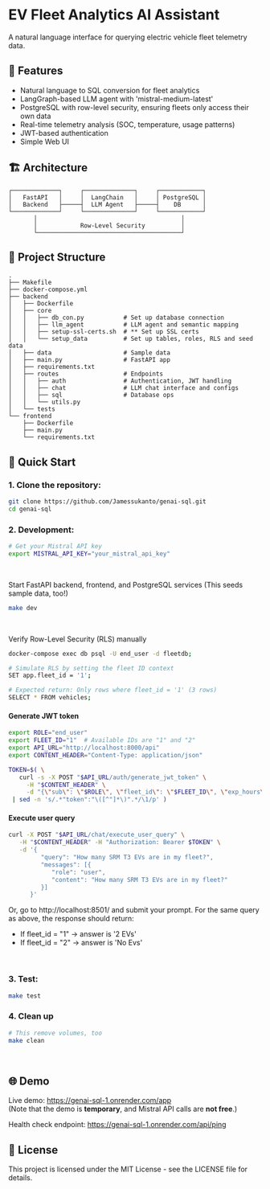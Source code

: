 # EV Fleet Analytics AI Assistant

A natural language interface for querying electric vehicle fleet telemetry data. 

## 🌟 Features

- Natural language to SQL conversion for fleet analytics
- LangGraph-based LLM agent with 'mistral-medium-latest'
- PostgreSQL with row-level security, ensuring fleets only access their own data
- Real-time telemetry analysis (SOC, temperature, usage patterns)
- JWT-based authentication
- Simple Web UI

## 🏗 Architecture

```
┌─────────────┐     ┌──────────────┐     ┌────────────┐
│   FastAPI   │     │  LangChain   │     │ PostgreSQL │
│   Backend   ├─────┤  LLM Agent   ├─────┤    DB      │
└─────────────┘     └──────────────┘     └────────────┘
       │                                        │
       │            Row-Level Security          │
       └────────────────────────────────────────┘
```

## 📁 Project Structure

```
.
├── Makefile
├── docker-compose.yml
├── backend
│   ├── Dockerfile
│   ├── core
│   │   ├── db_con.py           # Set up database connection
│   │   ├── llm_agent           # LLM agent and semantic mapping
│   │   ├── setup-ssl-certs.sh  # ** Set up SSL certs 
│   │   └── setup_data          # Set up tables, roles, RLS and seed data
│   ├── data                    # Sample data
│   ├── main.py                 # FastAPI app
│   ├── requirements.txt
│   ├── routes                  # Endpoints
│   │   ├── auth                # Authentication, JWT handling
│   │   ├── chat                # LLM chat interface and configs
│   │   ├── sql                 # Database ops
│   │   └── utils.py
│   └── tests
└── frontend
    ├── Dockerfile
    ├── main.py
    └── requirements.txt
```

## 🚀 Quick Start

### 1. Clone the repository:
   ```bash
   git clone https://github.com/Jamessukanto/genai-sql.git
   cd genai-sql
   ```

### 2. Development:
   ```bash
   # Get your Mistral API key 
   export MISTRAL_API_KEY="your_mistral_api_key"
   ```
   <br>

   Start FastAPI backend, frontend, and PostgreSQL services (This seeds sample data, too!)   
   ```bash
   make dev
   ```
   <br>

   Verify Row-Level Security (RLS) manually
   ```bash
   docker-compose exec db psql -U end_user -d fleetdb; 

   # Simulate RLS by setting the fleet ID context
   SET app.fleet_id = '1';

   # Expected return: Only rows where fleet_id = '1' (3 rows)
   SELECT * FROM vehicles;
   ```

   #### Generate JWT token 
   ```bash
   export ROLE="end_user"
   export FLEET_ID="1"  # Available IDs are "1" and "2"
   export API_URL="http://localhost:8000/api"
   export CONTENT_HEADER="Content-Type: application/json"
   ```
   ```bash
   TOKEN=$( \
      curl -s -X POST "$API_URL/auth/generate_jwt_token" \
        -H "$CONTENT_HEADER" \
        -d "{\"sub\": \"$ROLE\", \"fleet_id\": \"$FLEET_ID\", \"exp_hours\": 1}" \
    | sed -n 's/.*"token":"\([^"]*\)".*/\1/p' )
   ```

   #### Execute user query
   ```bash
   curl -X POST "$API_URL/chat/execute_user_query" \
      -H "$CONTENT_HEADER" -H "Authorization: Bearer $TOKEN" \
      -d '{
            "query": "How many SRM T3 EVs are in my fleet?",
            "messages": [{
               "role": "user",
               "content": "How many SRM T3 EVs are in my fleet?"
            }]
         }'
   ```

   Or, go to http://localhost:8501/ and submit your prompt. For the same query as above, the response should return:
   - If fleet_id = "1" → answer is '2 EVs'
   - If fleet_id = "2" → answer is 'No Evs'

<br>

### 3. Test:
   ```bash
   make test
   ```

### 4. Clean up
   ```bash
   # This remove volumes, too
   make clean
   ```

<br>

## 🌐 Demo

Live demo: https://genai-sql-1.onrender.com/app <br> (Note that the demo is **temporary**, and Mistral API calls are **not free**.)

Health check endpoint: https://genai-sql-1.onrender.com/api/ping

## 📜 License

This project is licensed under the MIT License - see the LICENSE file for details.
